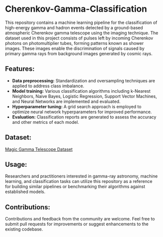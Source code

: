 # Cherenkov-Gamma-Classification

This repository contains a machine learning pipeline for the classification of high-energy gamma and hadron events detected by a ground-based atmospheric Cherenkov gamma telescope using the imaging technique. The dataset used in this project consists of pulses left by incoming Cherenkov photons on photomultiplier tubes, forming patterns known as shower images. These images enable the discrimination of signals caused by primary gamma rays from background images generated by cosmic rays.

## Features:

- **Data preprocessing:** Standardization and oversampling techniques are applied to address class imbalance.
- **Model training:** Various classification algorithms including k-Nearest Neighbors, Naive Bayes, Logistic Regression, Support Vector Machines, and Neural Networks are implemented and evaluated.
- **Hyperparameter tuning:** A grid search approach is employed to optimize neural network hyperparameters for improved performance.
- **Evaluation:** Classification reports are generated to assess the accuracy and other metrics of each model.

## Dataset:

[Magic Gamma Telescope Dataset](https://archive.ics.uci.edu/dataset/159/magic+gamma+telescope)

## Usage:

Researchers and practitioners interested in gamma-ray astronomy, machine learning, and classification tasks can utilize this repository as a reference for building similar pipelines or benchmarking their algorithms against established models.

## Contributions:

Contributions and feedback from the community are welcome. Feel free to submit pull requests for improvements or suggest enhancements to the existing codebase.
